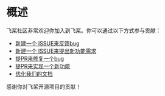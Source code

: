 # 概述


飞桨社区非常欢迎你加入到飞桨。你可以通过以下方式参与贡献：


- [新建一个 ISSUE来反馈bug](https://github.com/PaddlePaddle/Paddle/issues/new/choose)
- [新建一个 ISSUE来提出新功能需求](https://github.com/PaddlePaddle/Paddle/issues/new/choose)
- [提PR来修复一个bug](https://www.paddlepaddle.org.cn/documentation/docs/zh/guides/10_contribution/local_dev_guide_cn.html)
- [提PR来实现一个新功能](https://www.paddlepaddle.org.cn/documentation/docs/zh/guides/10_contribution/local_dev_guide_cn.html)
- [优化我们的文档](https://github.com/PaddlePaddle/docs/wiki/%E6%96%87%E6%A1%A3%E8%B4%A1%E7%8C%AE%E6%8C%87%E5%8D%97)

感谢你对飞桨开源项目的贡献！

